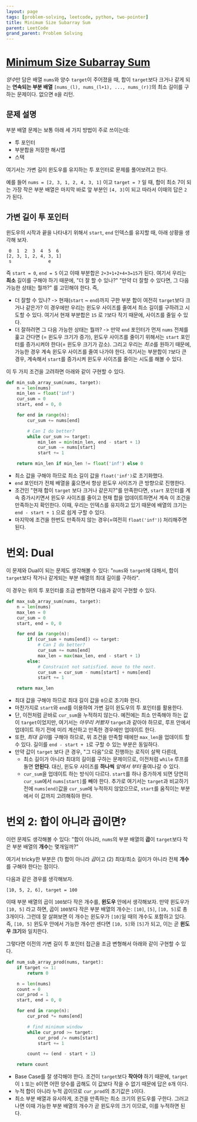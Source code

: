 ```yaml
---
layout: page
tags: [problem-solving, leetcode, python, two-pointer]
title: Minimum Size Subarray Sum
parent: LeetCode
grand_parent: Problem Solving
---
```


# [Minimum Size Subarray Sum](https://leetcode.com/problems/minimum-size-subarray-sum/)
 *양수*만 담은 배열 `nums`와 양수 `target`이 주어졌을 때, 합이
 `target`보다 크거나 같게 되는 **연속되는 부분 배열** `[nums_(l),
 nums_(l+1), ..., nums_(r)]`의 최소 길이를 구하는 문제이다. 없으면
 `0`을 리턴.

## 문제 설명
 부분 배열 문제는 보통 아래 세 가지 방법이 주로 쓰이는데:
  - 투 포인터
  - 부분합을 저장한 해시맵
  - 스택

 여기서는 가변 길이 윈도우를 유지하는 투 포인터로 문제를 풀어보려고
 한다.

 예를 들어 `nums = [2, 3, 1, 2, 4, 3, 1]` 이고 `target = 7` 일 때,
 합이 최소 7이 되는 가장 작은 부분 배열은 마지막 바로 앞 부분인 `[4,
 3]`이 되고 따라서 이때의 답은 `2`가 된다.

## 가변 길이 투 포인터
 윈도우의 시작과 끝을 나타내기 위해서 `start`, `end` 인덱스를 유지할
 때, 아래 상황을 생각해 보자.

```
 0  1  2  3  4  5  6
[2, 3, 1, 2, 4, 3, 1]
 s              e
```

 즉 `start = 0`, `end = 5` 이고 이때 부분합은 `2+3+1+2+4+3=15`가
 된다. 여기서 우리는 **최소** 길이를 구해야 하기 때문에, "더 잘 할 수
 있나?" "만약 더 잘할 수 있다면, 그 다음 가능한 상태는 뭘까?" 를
 고민해야 한다. 즉,
  - 더 잘할 수 있나? -> 현재(`start` ~ `end`)까지 구한 부분 합이
    여전히 `target`보다 크거나 같은가? 이 경우에만 우리는 윈도우
    사이즈를 줄여서 최소 길이를 구하려고 시도할 수 있다. 여기서 현재
    부분합은 `15` 로 `7`보다 작기 때문에, 사이즈를 줄일 수 있다.
  - 더 잘하려면 그 다음 가능한 상태는 뭘까? -> 만약 `end` 포인터가
    먼저 `nums` 전체를 훑고 간다면 (= 윈도우 크기가 증가), 윈도우
    사이즈를 줄이기 위해서는 `start` 포인터를 증가시켜야 한다(= 윈도우
    크기가 감소). 그리고 우리는 *최소*를 원하기 때문에, 가능한 경우
    계속 윈도우 사이즈를 줄여 나가야 한다. 여기서는 부분합이 `7`보다
    큰 경우, 계속해서 `start`를 증가시켜 윈도우 사이즈를 줄이는 시도를
    해볼 수 있다.

 이 두 가지 조건을 고려하면 아래와 같이 구현할 수 있다.

```python
def min_sub_array_sum(nums, target):
    n = len(nums)
    min_len = float('inf')
    cur_sum = 0
    start, end = 0, 0

    for end in range(n):
        cur_sum += nums[end]

        # Can I do better?
        while cur_sum >= target:
            min_len = min(min_len, end - start + 1)
            cur_sum -= nums[start]
            start += 1

    return min_len if min_len != float('inf') else 0
```

 - 최소 값을 구해야 하므로 최소 길이 값을 `float('inf')`로 초기화했다.
 - `end` 포인터가 전체 배열을 훑으면서 항상 윈도우 사이즈가 큰
   방향으로 진행한다.
 - 조건인 "현재 합이 `target` 보다 크거나 같은지?"를 만족한다면,
   `start` 포인터를 계속 증가시키면서 윈도우 사이즈를 줄이고 현재 합을
   업데이트하면서 계속 이 조건을 만족하는지 확인한다. 이때, 우리는
   인덱스를 유지하고 있기 때문에 배열의 크기는 `end - start + 1` 으로
   쉽게 구할 수 있다.
 - 마지막에 조건을 한번도 만족하지 않는 경우(=여전히 `float('inf')`)
   처리해주면 된다.


# 번외: Dual
 이 문제와 Dual이 되는 문제도 생각해볼 수 있다: "`nums`와 `target`에
 대해서, 합이 `target`보다 작거나 같게되는 부분 배열의 최대 길이를
 구하라".

 이 경우는 위의 투 포인터를 조금 변형하면 다음과 같이 구현할 수 있다.

```python
def max_sub_array_sum(nums, target):
    n = len(nums)
    max_len = 0
    cur_sum = 0
    start, end = 0, 0

    for end in range(n):
        if (cur_sum + nums[end]) <= target:
            # Can I do better?
            cur_sum += nums[end]
            max_len = max(max_len, end - start + 1)
        else:
            # Constraint not satisfied. move to the next.
            cur_sum = cur_sum - nums[start] + nums[end]
            start += 1

    return max_len
```

 - 최대 값을 구해야 하므로 최대 길이 값을 `0`으로 초기화 한다.
 - 마찬가지로 `start`와 `end`를 이용하여 가변 길이 윈도우의 투
   포인터를 활용한다.
 - 단, 이전처럼 곧바로 `cur_sum`을 누적하지 않는다. 예전에는 최소
   만족해야 하는 값이 `target`이었지만, 여기서는 *아무리 커봤자*
   `target`과 같아야 하므로, 루프 안에서 업데이트 하기 전에 미리
   계산하고 만족한 경우에만 업데이트 한다.
 - 또한, *최대 길이*를 구해야 하므로, 위 조건을 만족할 때에만
   `max_len`을 업데이트 할 수 있다. 길이를 `end - start + 1`로 구할 수
   있는 부분은 동일하다.
 - 만약 값이 `target` 보다 큰 경우, "그 다음"으로 진행하는 로직이 살짝
   다른데,
   - 최소 길이가 아니라 최대의 길이를 구하는 문제이므로, 이전처럼
     `while` 루프를 돌면 **안된다**. 대신, 윈도우 사이즈를 **하나씩**
     *앞에서 부터* 줄여나갈 수 있다.
   - `cur_sum`을 업데이트 하는 방식이 다르다. `start`를 하나 증가하게
     되면 당연히 `cur_sum`에서 `nums[start]`를 빼야 한다. 추가로
     여기서는 `target`과 비교하기 전에 `nums[end]`값을 `cur_sum`에
     누적하지 않았으므로, `start`를 움직이는 부분에서 이 값까지
     고려해줘야 한다.

# 번외 2: 합이 아니라 곱이면?
 이런 문제도 생각해볼 수 있다: "합이 아니라, `nums`의 부분 배열의
 **곱**이 `target`보다 작은 부분 배열의 **개수**는 몇개일까?"

 여기서 tricky한 부분은 (1) 합이 아니라 *곱*이고 (2) 최대/최소 길이가
 아니라 전체 **개수**를 구해야 한다는 점이다.

 다음과 같은 경우를 생각해보자.

```
[10, 5, 2, 6], target = 100
```

 이때 부분 배열의 곱이 `100`보다 작은 개수를, **윈도우** 안에서
 생각해보자. 만약 윈도우가 `[10, 5]` 라고 하면, 곱이 `100`보다 작은
 부분 배열의 개수는: `[10]`, `[5]`, `[10, 5]`로 총 3개이다. 그런데 잘
 살펴보면 이 개수는 윈도우가 `[10]`일 때의 개수도 포함하고 있다. 즉,
 `[10, 5]` 윈도우 안에서 가능한 개수만 센다면 `[10, 5]`와 `[5]`가
 되고, 이는 곧 **윈도우 크기**와 일치한다.

 그렇다면 이전의 가변 길이 투 포인터 접근을 조금 변형해서 아래와 같이
 구현할 수 있다.

```python
def num_sub_array_prod(nums, target):
    if target <= 1:
        return 0

    n = len(nums)
    count = 0
    cur_prod = 1
    start, end = 0, 0

    for end in range(n):
        cur_prod *= nums[end]

        # find minimum window
        while cur_prod >= target:
            cur_prod /= nums[start]
            start += 1

        count += (end - start + 1)

    return count
```
 - Base Case를 잘 생각해야 한다. 조건이 `target`보다 **작아야** 하기
   때문에, `target`이 `1` 또는 `0`이면 어떤 양수를 곱해도 이 값보다
   작을 수 없기 때문에 답은 `0`개 이다.
 - 누적 합이 아니라 누적 곱이므로 `cur_prod`의 초기값은 `1`이다.
 - 최소 부분 배열과 유사하게, 조건을 만족하는 최소 크기의 윈도우를
   구한다. 그러고 나면 이때 가능한 부분 배열의 개수가 곧 윈도우의 크기
   이므로, 이를 누적하면 된다.
